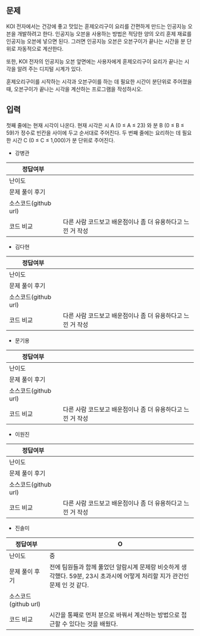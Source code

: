 ## 문제

KOI 전자에서는 건강에 좋고 맛있는 훈제오리구이 요리를 간편하게 만드는 인공지능 오븐을 개발하려고 한다. 인공지능 오븐을 사용하는 방법은 적당한 양의 오리 훈제 재료를 인공지능 오븐에 넣으면 된다. 그러면 인공지능 오븐은 오븐구이가 끝나는 시간을 분 단위로 자동적으로 계산한다.

또한, KOI 전자의 인공지능 오븐 앞면에는 사용자에게 훈제오리구이 요리가 끝나는 시각을 알려 주는 디지털 시계가 있다.

훈제오리구이를 시작하는 시각과 오븐구이를 하는 데 필요한 시간이 분단위로 주어졌을 때, 오븐구이가 끝나는 시각을 계산하는 프로그램을 작성하시오.

## 입력

첫째 줄에는 현재 시각이 나온다. 현재 시각은 시 A (0 ≤ A ≤ 23) 와 분 B (0 ≤ B ≤ 59)가 정수로 빈칸을 사이에 두고 순서대로 주어진다. 두 번째 줄에는 요리하는 데 필요한 시간 C (0 ≤ C ≤ 1,000)가 분 단위로 주어진다.

- 강병관

| 정답여부 |  |
| --- | --- |
| 난이도 |  |
| 문제 풀이 후기 |  |
| 소스코드(github url) |  |
| 코드 비교 | 다른 사람 코드보고 배운점이나 좀 더 유용하다고 느낀 거 작성 |
- 김다현

| 정답여부 |  |
| --- | --- |
| 난이도 |  |
| 문제 풀이 후기 |  |
| 소스코드(github url) |  |
| 코드 비교 | 다른 사람 코드보고 배운점이나 좀 더 유용하다고 느낀 거 작성 |
- 문기용

| 정답여부 |  |
| --- | --- |
| 난이도 |  |
| 문제 풀이 후기 |  |
| 소스코드(github url) |  |
| 코드 비교 | 다른 사람 코드보고 배운점이나 좀 더 유용하다고 느낀 거 작성 |
- 이원진

| 정답여부 |  |
| --- | --- |
| 난이도 |  |
| 문제 풀이 후기 |  |
| 소스코드(github url) |  |
| 코드 비교 | 다른 사람 코드보고 배운점이나 좀 더 유용하다고 느낀 거 작성 |
- 진솔미

| 정답여부 | O  |
| --- | --- |
| 난이도 | 중 |
| 문제 풀이 후기 | 전에 팀원들과 함께 풀었던 알람시계 문제랑 비슷하게 생각했다. 59분, 23시 초과시에 어떻게 처리할 지가 관건인 문제 인 것 같다.|
| 소스코드(github url) |  |
| 코드 비교 | 시간을 통째로 먼저 분으로 바꿔서 계산하는 방법으로 접근할 수 있다는 것을 배웠다. |
